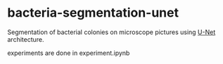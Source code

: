 # bacteria-segmentation-unet

Segmentation of bacterial colonies on microscope pictures using [U-Net](https://link.springer.com/chapter/10.1007%2F978-3-319-24574-4_28) architecture.

experiments are done in experiment.ipynb 
